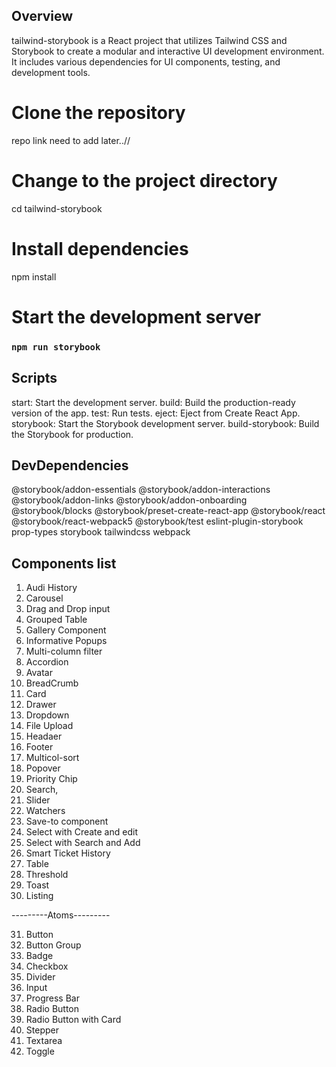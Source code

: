 ## Overview

tailwind-storybook is a React project that utilizes Tailwind CSS and Storybook to create a modular and interactive UI development environment. It includes various dependencies for UI components, testing, and development tools.

# Clone the repository

repo link need to add later..//

# Change to the project directory

cd tailwind-storybook

# Install dependencies

npm install

# Start the development server

### `npm run storybook`

## Scripts

start: Start the development server.
build: Build the production-ready version of the app.
test: Run tests.
eject: Eject from Create React App.
storybook: Start the Storybook development server.
build-storybook: Build the Storybook for production.

## DevDependencies

@storybook/addon-essentials
@storybook/addon-interactions
@storybook/addon-links
@storybook/addon-onboarding
@storybook/blocks
@storybook/preset-create-react-app
@storybook/react
@storybook/react-webpack5
@storybook/test
eslint-plugin-storybook
prop-types
storybook
tailwindcss
webpack

## Components list

1. Audi History
2. Carousel
3. Drag and Drop input
4. Grouped Table
5. Gallery Component
6. Informative Popups
7. Multi-column filter
8. Accordion
9. Avatar
10. BreadCrumb
11. Card
12. Drawer
13. Dropdown
14. File Upload
15. Headaer
16. Footer
17. Multicol-sort
18. Popover
19. Priority Chip
20. Search,
21. Slider
22. Watchers
23. Save-to component
24. Select with Create and edit
25. Select with Search and Add
26. Smart Ticket History
27. Table
28. Threshold
29. Toast
30. Listing

---------Atoms---------

31. Button
32. Button Group
33. Badge
34. Checkbox
35. Divider
36. Input
37. Progress Bar
38. Radio Button
39. Radio Button with Card
40. Stepper
41. Textarea
42. Toggle
